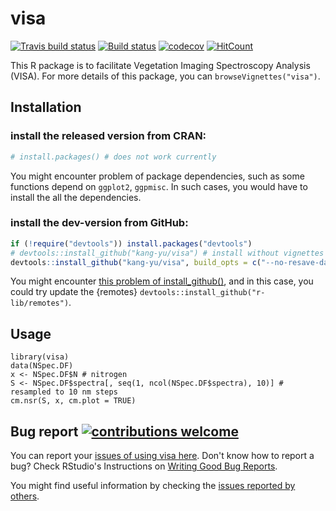 # visa

[![Travis build status](https://travis-ci.org/kang-yu/visa.svg?branch=master)](https://travis-ci.org/kang-yu/visa)
[![Build status](https://ci.appveyor.com/api/projects/status/8rxdgcr4ro8ga0s4?svg=true)](https://ci.appveyor.com/project/kang-yu/visa)
[![codecov](https://codecov.io/gh/kang-yu/visa/branch/master/graph/badge.svg)](https://codecov.io/gh/kang-yu/visa)
[![HitCount](http://hits.dwyl.com/kang-yu/visa.svg)](http://hits.dwyl.com/kang-yu/visa)

This R package is to facilitate Vegetation Imaging Spectroscopy Analysis (VISA). For more details of this package, you can  `browseVignettes("visa")`. 


## Installation

### install the released version from CRAN:

``` r
# install.packages() # does not work currently
``` 

You might encounter problem of package dependencies, such as some functions depend on `ggplot2`, `ggpmisc`. In such cases, you would have to install the all the dependencies.


### install the dev-version from GitHub:

``` r
if (!require("devtools")) install.packages("devtools")
# devtools::install_github("kang-yu/visa") # install without vignettes
devtools::install_github("kang-yu/visa", build_opts = c("--no-resave-data", "--no-manual"))
``` 

You might encounter [this problem of install_github()](https://github.com/r-lib/devtools/issues/1978), and in this case, you could try update the {remotes} `devtools::install_github("r-lib/remotes")`.


## Usage

```
library(visa)
data(NSpec.DF)
x <- NSpec.DF$N # nitrogen
S <- NSpec.DF$spectra[, seq(1, ncol(NSpec.DF$spectra), 10)] # resampled to 10 nm steps
cm.nsr(S, x, cm.plot = TRUE)
```

## Bug report [![contributions welcome](https://img.shields.io/badge/contributions-welcome-brightgreen.svg?style=flat)](https://github.com/kang-yu/visa/issues)

You can report your [issues of using visa here](https://github.com/kang-yu/visa/issues). Don't know how to report a bug? Check RStudio's Instructions on [Writing Good Bug Reports](https://github.com/rstudio/rstudio/wiki/Writing-Good-Bug-Reports).

You might find useful information by checking the [issues reported by others](https://github.com/kang-yu/visa/issues?q=is%3Aissue).
